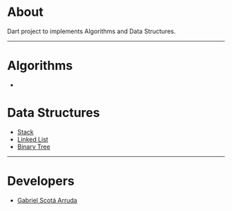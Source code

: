 # About

Dart project to implements Algorithms and Data Structures.

---
# Algorithms

- 

# Data Structures

- [Stack](./bin/data_structures/stack.dart)
- [Linked List](./bin/data_structures/linked_list.dart)
- [Binary Tree](./bin/data_structures/binary_tree.dart)

---
# Developers

- [Gabriel Scotá Arruda](https://github.com/gabrielscota)